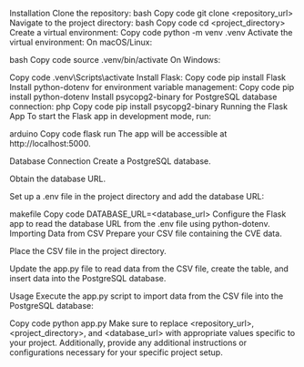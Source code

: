 Installation
Clone the repository:
bash
Copy code
git clone <repository_url>
Navigate to the project directory:
bash
Copy code
cd <project_directory>
Create a virtual environment:
Copy code
python -m venv .venv
Activate the virtual environment:
On macOS/Linux:

bash
Copy code
source .venv/bin/activate
On Windows:

Copy code
.venv\Scripts\activate
Install Flask:
Copy code
pip install Flask
Install python-dotenv for environment variable management:
Copy code
pip install python-dotenv
Install psycopg2-binary for PostgreSQL database connection:
php
Copy code
pip install psycopg2-binary
Running the Flask App
To start the Flask app in development mode, run:

arduino
Copy code
flask run
The app will be accessible at http://localhost:5000.

Database Connection
Create a PostgreSQL database.

Obtain the database URL.

Set up a .env file in the project directory and add the database URL:

makefile
Copy code
DATABASE_URL=<database_url>
Configure the Flask app to read the database URL from the .env file using python-dotenv.
Importing Data from CSV
Prepare your CSV file containing the CVE data.

Place the CSV file in the project directory.

Update the app.py file to read data from the CSV file, create the table, and insert data into the PostgreSQL database.

Usage
Execute the app.py script to import data from the CSV file into the PostgreSQL database:

Copy code
python app.py
Make sure to replace <repository_url>, <project_directory>, and <database_url> with appropriate values specific to your project. Additionally, provide any additional instructions or configurations necessary for your specific project setup.